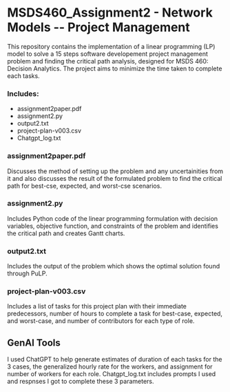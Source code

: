 # MSDS460_Assignment2 - Network Models -- Project Management
This repository contains the implementation of a linear programming (LP) model to solve a 15 steps software developement project management problem and finding the critical path analysis, designed for MSDS 460: Decision Analytics. The project aims to minimize the time taken to complete each tasks. 

### Includes:
- assignment2paper.pdf
- assignment2.py
- output2.txt
- project-plan-v003.csv
- Chatgpt_log.txt

### assignment2paper.pdf
Discusses the method of setting up the problem and any uncertainities from it and also discusses the result of the formulated problem to find the critical path for best-cse, expected, and worst-cse scenarios. 

### assignment2.py
Includes Python code of the linear programming formulation with decision variables, objective function, and constraints of the problem and identifies the critical path and creates Gantt charts.

### output2.txt
Includes the output of the problem which shows the optimal solution found through PuLP.

### project-plan-v003.csv
Includes a list of tasks for this project plan with their immediate predecessors, number of hours to complete a task for best-case, expected, and worst-case, and number of contributors for each type of role.

## GenAI Tools
I used ChatGPT to help generate estimates of duration of each tasks for the 3 cases, the generalized hourly rate for the workers, and assignment for number of workers for each role. Chatgpt_log.txt includes prompts I used and respnses I got to complete these 3 parameters. 
